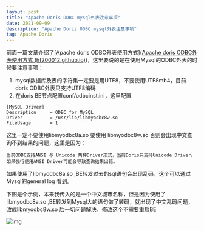 ```yaml
---
layout: post
title: "Apache Doris ODBC mysql外表注意事项"
date: 2021-09-09 
description: "Apache Doris ODBC mysql外表注意事项"
tag: Apache Doris
---
```


 前面一篇文章介绍了[Apache doris ODBC外表使用方式]([Apache doris ODBC外表使用方式 (hf200012.github.io)](https://hf200012.github.io/2021/09/Apache-doris-ODBC外表使用方式/))，这里要说的是在使用Mysql的ODBC外表的时候要注意事项：

1. mysql数据库及表的字符集一定要是用UTF8，不要使用UTF8mb4，目前doris ODBC外表只支持UTF8编码
2. 在doris BE节点配置conf/odbcinst.ini，这里配置

```
[MySQL Driver]
Description     = ODBC for MySQL
Driver          = /usr/lib/libmyodbc8w.so
FileUsage       = 1
```

这里一定不要使用libmyodbc8a.so  要使用 libmyodbc8w.so 否则会出现中文查询不到结果的问题，这里是因为：

```
当前ODBC支持ANSI 与 Unicode 两种Driver形式，当前Doris只支持Unicode Driver。
如果强行使用ANSI Driver可能会导致查询结果出错。
```

如果使用了libmyodbc8a.so ,BE转发过去的sql语句会出现乱码，这个可以通过Mysql的general log 看到。

下图是个示例，本来我传入的是一个中文城市名称，但是因为使用了libmyodbc8a.so ,BE转发到Mysql大的语句做了转码，就出现了中文乱码问题，改成libmyodbc8w.so 后一切问题解决，修改这个不需要重启BE

![img](https://pic1.zhimg.com/v2-c37be6873570ba4550108556464879d8_b.png)
